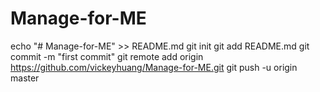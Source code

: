 # Manage-for-ME

echo "# Manage-for-ME" >> README.md
git init
git add README.md
git commit -m "first commit"
git remote add origin https://github.com/vickeyhuang/Manage-for-ME.git
git push -u origin master
